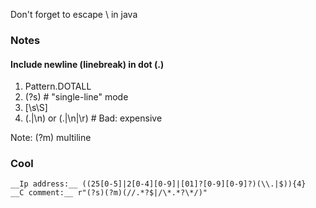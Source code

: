 Don't forget to escape \ in java

### Notes
#### Include newline (linebreak) in dot (.) 

1. Pattern.DOTALL
2. (?s)   # "single-line" mode
3. [\s\S]
4. (.|\n) or (.|\n|\r)  # Bad: expensive

Note: (?m) multiline

### Cool

```text
__Ip address:__ ((25[0-5]|2[0-4][0-9]|[01]?[0-9][0-9]?)(\\.|$)){4}
__C comment:__ r"(?s)(?m)(//.*?$|/\*.*?\*/)"



```

